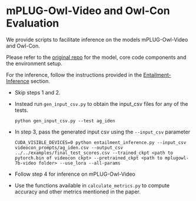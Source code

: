 # mPLUG-Owl-Video and Owl-Con Evaluation

We provide scripts to facilitate inference on the models mPLUG-Owl-Video and Owl-Con.

Please refer to the [original repo](https://github.com/Hritikbansal/videocon) for the model, core code components and the environment setup.

For the inference, follow the instructions provided in the [Entailment-Inference](https://github.com/Hritikbansal/videocon?tab=readme-ov-file#entailment-inference) section.

- Skip steps 1 and 2.
- Instead run `gen_input_csv.py` to obtain the input_csv files for any of the tests.
    ```
    python gen_input_csv.py --test ag_iden
    ```
- In step 3, pass the generated input csv using the `--input_csv` parameter

    ```
    CUDA_VISIBLE_DEVICES=0 python entailment_inference.py --input_csv videocon_prompts/ag_iden.csv --output_csv ../../examples/final_test_scores.csv --trained_ckpt <path to pytorch.bin of videocon ckpt> --pretrained_ckpt <path to mplugowl-7b-video folder> --use_lora --all-params
    ```
- Follow step 4 for inference on mPLUG-Owl-Video
- Use the functions available in `calculate_metrics.py` to compute accuracy and other metrics mentioned in the paper.